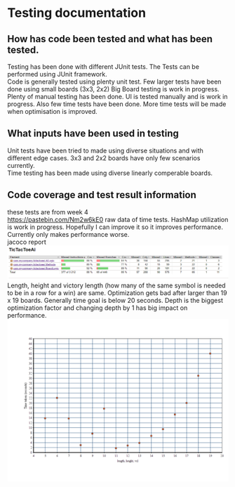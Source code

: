 # Testing documentation
## How has code been tested and what has been tested.
Testing has been done with different JUnit tests.
The Tests can be performed using JUnit framework.<br/>
Code is generally tested using plenty unit test.
Few larger tests have been done using small boards (3x3, 2x2) Big Board testing is work in progress.<br/>
Plenty of manual testing has been done.
UI is tested manually and is work in progress.
Also few time tests have been done. More time tests will be made when optimisation is improved.
## What inputs have been used in testing
Unit tests have been tried to made using diverse situations and with different edge cases. 3x3 and 2x2 boards have only few scenarios currently.<br/>
Time testing has been made using diverse linearly comperable boards.<br/>
## Code coverage and test result information
these tests are from week 4 <br>
https://pastebin.com/Nm2w6kE0 raw data of time tests. HashMap utilization is work in progress. Hopefully I can improve it so it improves performance. Currently only makes performance worse.<br>
jacoco report
<img src="https://raw.githubusercontent.com/JaakkoRE/Extended-tic-tac-toe-AI/master/Documentation/Images/Jacoco%20report.png">
Length, height and victory length (how many of the same symbol is needed to be in a row for a win) are same. Optimization gets bad after larger than 19 x 19 boards. Generally time goal is below 20 seconds. Depth is the biggest optimization factor and changing depth by 1 has big impact on performance.
<img src="https://raw.githubusercontent.com/JaakkoRE/Extended-tic-tac-toe-AI/master/Documentation/Images/Graph1.png" >
